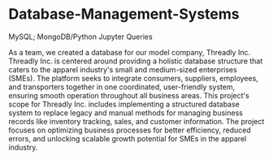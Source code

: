 # Database-Management-Systems
MySQL; MongoDB/Python Jupyter Queries

As a team, we created a database for our model company, Threadly Inc. 
Threadly Inc. is centered around providing a holistic database structure that caters to the apparel 
industry's small and medium-sized enterprises (SMEs). The platform seeks to integrate consumers, 
suppliers, employees, and transporters together in one coordinated, user-friendly system, ensuring 
smooth operation throughout all business areas.
This project's scope for Threadly Inc. includes implementing a structured database system to 
replace legacy and manual methods for managing business records like inventory tracking, sales, 
and customer information. The project focuses on optimizing business processes for better 
efficiency, reduced errors, and unlocking scalable growth potential for SMEs in the apparel 
industry. 
